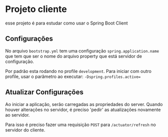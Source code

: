 # Projeto cliente
esse projeto é para estudar como usar o Spring Boot Client

## Configurações
No arquivo `bootstrap.yml` tem uma configuração `spring.application.name` que tem que ser o nome do arquivo property
que está servidor de configuração.

Por padrão esta rodando no profile `development`. Para iniciar com outro profile, usar o parâmetro ao executar:
`-Dspring.profiles.active=` 

## Atualizar Configurações
Ao iniciar a aplicação, serão carregadas as propriedades do server.
Quando houver alterações no servidor, é preciso 'pedir' as atualizações novamente ao servidor.

Para isso é preciso fazer uma requisição `POST` para `/actuator/refresh` no servidor do cliente.

